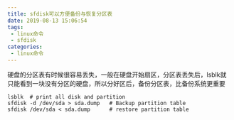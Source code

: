 ```yaml
---
title: sfdisk可以方便备份与恢复分区表
date: 2019-08-13 15:06:54
tags:
 - linux命令
 - sfdisk
categories:
 - linux命令
---
```


硬盘的分区表有时候很容易丢失，一般在硬盘开始扇区，分区表丢失后，lsblk就只能看到一块没有分区的硬盘，所以分好区后，备份分区表，比备份系统更重要

```
lsblk  # print all disk and partition
sfdisk -d /dev/sda > sda.dump   # Backup partition table
sfdisk /dev/sda < sda.dump      # restore partition table
```